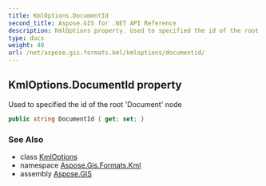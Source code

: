 ```yaml
---
title: KmlOptions.DocumentId
second_title: Aspose.GIS for .NET API Reference
description: KmlOptions property. Used to specified the id of the root Document node
type: docs
weight: 40
url: /net/aspose.gis.formats.kml/kmloptions/documentid/
---
```

## KmlOptions.DocumentId property

Used to specified the id of the root 'Document' node

```csharp
public string DocumentId { get; set; }
```

### See Also

* class [KmlOptions](../)
* namespace [Aspose.Gis.Formats.Kml](../../kmloptions/)
* assembly [Aspose.GIS](../../../)


